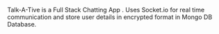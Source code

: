 Talk-A-Tive is a Full Stack Chatting App . Uses Socket.io for real time communication and store user details in encrypted format in Mongo DB Database.
